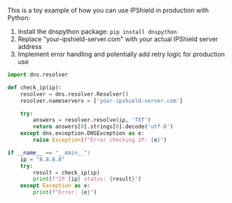 This is a toy example of how you can use IPShield in production with Python:

1. Install the dnspython package: `pip install dnspython`
2. Replace "your-ipshield-server.com" with your actual IPShield server address
3. Implement error handling and potentially add retry logic for production use

```py
import dns.resolver

def check_ip(ip):
    resolver = dns.resolver.Resolver()
    resolver.nameservers = ['your-ipshield-server.com']

    try:
        answers = resolver.resolve(ip, 'TXT')
        return answers[0].strings[0].decode('utf-8')
    except dns.exception.DNSException as e:
        raise Exception(f"Error checking IP: {e}")

if __name__ == "__main__":
    ip = "8.8.8.8"
    try:
        result = check_ip(ip)
        print(f"IP {ip} status: {result}")
    except Exception as e:
        print(f"Error: {e}")
```
